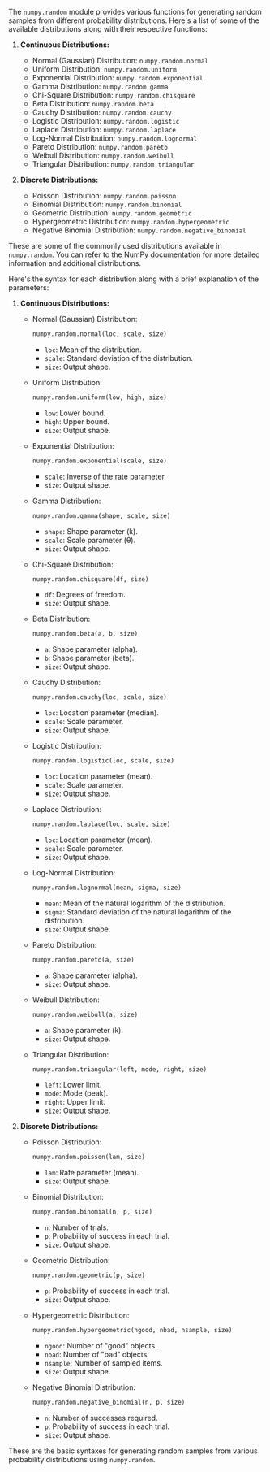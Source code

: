 The `numpy.random` module provides various functions for generating random samples from different probability distributions. Here's a list of some of the available distributions along with their respective functions:

1. **Continuous Distributions:**
   - Normal (Gaussian) Distribution: `numpy.random.normal`
   - Uniform Distribution: `numpy.random.uniform`
   - Exponential Distribution: `numpy.random.exponential`
   - Gamma Distribution: `numpy.random.gamma`
   - Chi-Square Distribution: `numpy.random.chisquare`
   - Beta Distribution: `numpy.random.beta`
   - Cauchy Distribution: `numpy.random.cauchy`
   - Logistic Distribution: `numpy.random.logistic`
   - Laplace Distribution: `numpy.random.laplace`
   - Log-Normal Distribution: `numpy.random.lognormal`
   - Pareto Distribution: `numpy.random.pareto`
   - Weibull Distribution: `numpy.random.weibull`
   - Triangular Distribution: `numpy.random.triangular`

2. **Discrete Distributions:**
   - Poisson Distribution: `numpy.random.poisson`
   - Binomial Distribution: `numpy.random.binomial`
   - Geometric Distribution: `numpy.random.geometric`
   - Hypergeometric Distribution: `numpy.random.hypergeometric`
   - Negative Binomial Distribution: `numpy.random.negative_binomial`

These are some of the commonly used distributions available in `numpy.random`. You can refer to the NumPy documentation for more detailed information and additional distributions.

Here's the syntax for each distribution along with a brief explanation of the parameters:

1. **Continuous Distributions:**

   - Normal (Gaussian) Distribution:
     ```python
     numpy.random.normal(loc, scale, size)
     ```
     - `loc`: Mean of the distribution.
     - `scale`: Standard deviation of the distribution.
     - `size`: Output shape.

   - Uniform Distribution:
     ```python
     numpy.random.uniform(low, high, size)
     ```
     - `low`: Lower bound.
     - `high`: Upper bound.
     - `size`: Output shape.

   - Exponential Distribution:
     ```python
     numpy.random.exponential(scale, size)
     ```
     - `scale`: Inverse of the rate parameter.
     - `size`: Output shape.

   - Gamma Distribution:
     ```python
     numpy.random.gamma(shape, scale, size)
     ```
     - `shape`: Shape parameter (k).
     - `scale`: Scale parameter (θ).
     - `size`: Output shape.

   - Chi-Square Distribution:
     ```python
     numpy.random.chisquare(df, size)
     ```
     - `df`: Degrees of freedom.
     - `size`: Output shape.

   - Beta Distribution:
     ```python
     numpy.random.beta(a, b, size)
     ```
     - `a`: Shape parameter (alpha).
     - `b`: Shape parameter (beta).
     - `size`: Output shape.

   - Cauchy Distribution:
     ```python
     numpy.random.cauchy(loc, scale, size)
     ```
     - `loc`: Location parameter (median).
     - `scale`: Scale parameter.
     - `size`: Output shape.

   - Logistic Distribution:
     ```python
     numpy.random.logistic(loc, scale, size)
     ```
     - `loc`: Location parameter (mean).
     - `scale`: Scale parameter.
     - `size`: Output shape.

   - Laplace Distribution:
     ```python
     numpy.random.laplace(loc, scale, size)
     ```
     - `loc`: Location parameter (mean).
     - `scale`: Scale parameter.
     - `size`: Output shape.

   - Log-Normal Distribution:
     ```python
     numpy.random.lognormal(mean, sigma, size)
     ```
     - `mean`: Mean of the natural logarithm of the distribution.
     - `sigma`: Standard deviation of the natural logarithm of the distribution.
     - `size`: Output shape.

   - Pareto Distribution:
     ```python
     numpy.random.pareto(a, size)
     ```
     - `a`: Shape parameter (alpha).
     - `size`: Output shape.

   - Weibull Distribution:
     ```python
     numpy.random.weibull(a, size)
     ```
     - `a`: Shape parameter (k).
     - `size`: Output shape.

   - Triangular Distribution:
     ```python
     numpy.random.triangular(left, mode, right, size)
     ```
     - `left`: Lower limit.
     - `mode`: Mode (peak).
     - `right`: Upper limit.
     - `size`: Output shape.

2. **Discrete Distributions:**

   - Poisson Distribution:
     ```python
     numpy.random.poisson(lam, size)
     ```
     - `lam`: Rate parameter (mean).
     - `size`: Output shape.

   - Binomial Distribution:
     ```python
     numpy.random.binomial(n, p, size)
     ```
     - `n`: Number of trials.
     - `p`: Probability of success in each trial.
     - `size`: Output shape.

   - Geometric Distribution:
     ```python
     numpy.random.geometric(p, size)
     ```
     - `p`: Probability of success in each trial.
     - `size`: Output shape.

   - Hypergeometric Distribution:
     ```python
     numpy.random.hypergeometric(ngood, nbad, nsample, size)
     ```
     - `ngood`: Number of "good" objects.
     - `nbad`: Number of "bad" objects.
     - `nsample`: Number of sampled items.
     - `size`: Output shape.

   - Negative Binomial Distribution:
     ```python
     numpy.random.negative_binomial(n, p, size)
     ```
     - `n`: Number of successes required.
     - `p`: Probability of success in each trial.
     - `size`: Output shape.

These are the basic syntaxes for generating random samples from various probability distributions using `numpy.random`.
